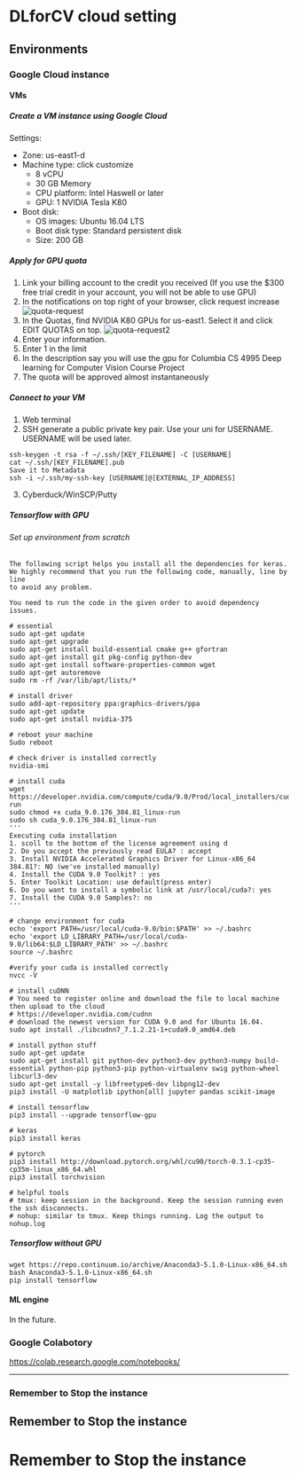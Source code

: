 # DLforCV cloud setting
## Environments
### Google Cloud instance
#### VMs
##### Create a VM instance using Google Cloud
Settings:
* Zone: us-east1-d
* Machine type: click customize
  - 8 vCPU
  - 30 GB Memory
  - CPU platform: Intel Haswell or later
  - GPU: 1 NVIDIA Tesla K80
* Boot disk:
  - OS images: Ubuntu 16.04 LTS
  - Boot disk type: Standard persistent disk
  - Size: 200 GB

##### Apply for GPU quota
1. Link your billing account to the credit you received (If you use the $300 free trial credit in your account, you will not be able to use GPU)
2. In the notifications on top right of your browser, click request increase
![quota-request](https://lh4.googleusercontent.com/zAgJVQvSSSRoFBXHVgX0kvNU12MpHoGbHJD3ieAJ6-u-ibjGfAVFFIQOFpTy0vehwrOQUYRnrdIpcoLNGVv2tKFKudxy67kZerd5Nt-zmXBu5iWFKjcE34ApDgkJjpYeISt2t-JS)
3. In the Quotas, find NVIDIA K80 GPUs for us-east1. Select it and click EDIT QUOTAS on top.
![quota-request2](https://lh4.googleusercontent.com/bTBt3dg6Ylm0BbdwPHQV0FQS-htvqMkW_L3PpBn9xrr8d2ob1WP0VvlBQv-IrCMlqLjAU4D-cEc7T0Kf2WY0aZvnHk-5xlLsvwwK_xvuxmx-6RH9Umz5jnZ_bc9x9hXm94rpUsfX)
4. Enter your information.
5. Enter 1 in the limit
6. In the description say you will use the gpu for Columbia CS 4995 Deep learning for Computer Vision Course Project
7. The quota will be approved almost instantaneously

##### Connect to your VM
1. Web terminal
2. SSH
  generate a public private key pair. Use your uni for USERNAME. USERNAME will be used later.
  ```
  ssh-keygen -t rsa -f ~/.ssh/[KEY_FILENAME] -C [USERNAME]
  cat ~/.ssh/[KEY_FILENAME].pub
  Save it to Metadata
  ssh -i ~/.ssh/my-ssh-key [USERNAME]@[EXTERNAL_IP_ADDRESS]
  ```
3. Cyberduck/WinSCP/Putty

##### Tensorflow with GPU
###### Set up environment from scratch

```
The following script helps you install all the dependencies for keras.
We highly recommend that you run the following code, manually, line by line
to avoid any problem.

You need to run the code in the given order to avoid dependency issues.
```

```
# essential
sudo apt-get update
sudo apt-get upgrade  
sudo apt-get install build-essential cmake g++ gfortran 
sudo apt-get install git pkg-config python-dev 
sudo apt-get install software-properties-common wget
sudo apt-get autoremove 
sudo rm -rf /var/lib/apt/lists/*

# install driver
sudo add-apt-repository ppa:graphics-drivers/ppa
sudo apt-get update
sudo apt-get install nvidia-375

# reboot your machine
Sudo reboot

# check driver is installed correctly
nvidia-smi

# install cuda
wget https://developer.nvidia.com/compute/cuda/9.0/Prod/local_installers/cuda_9.0.176_384.81_linux-run
sudo chmod +x cuda_9.0.176_384.81_linux-run
sudo sh cuda_9.0.176_384.81_linux-run
'''
Executing cuda installation
1. scoll to the bottom of the license agreement using d
2. Do you accept the previously read EULA? : accept
3. Install NVIDIA Accelerated Graphics Driver for Linux-x86_64 384.81?: NO (we've installed manually)
4. Install the CUDA 9.0 Toolkit? : yes
5. Enter Toolkit Location: use default(press enter)
6. Do you want to install a symbolic link at /usr/local/cuda?: yes
7. Install the CUDA 9.0 Samples?: no
'''

# change environment for cuda
echo 'export PATH=/usr/local/cuda-9.0/bin:$PATH' >> ~/.bashrc
echo 'export LD_LIBRARY_PATH=/usr/local/cuda-9.0/lib64:$LD_LIBRARY_PATH' >> ~/.bashrc
source ~/.bashrc 

#verify your cuda is installed correctly
nvcc -V 

# install cuDNN 
# You need to register online and download the file to local machine then upload to the cloud
# https://developer.nvidia.com/cudnn
# download the newest version for CUDA 9.0 and for Ubuntu 16.04. 
sudo apt install ./libcudnn7_7.1.2.21-1+cuda9.0_amd64.deb 

# install python stuff
sudo apt-get update
sudo apt-get install git python-dev python3-dev python3-numpy build-essential python-pip python3-pip python-virtualenv swig python-wheel libcurl3-dev
sudo apt-get install -y libfreetype6-dev libpng12-dev
pip3 install -U matplotlib ipython[all] jupyter pandas scikit-image

# install tensorflow
pip3 install --upgrade tensorflow-gpu

# keras
pip3 install keras

# pytorch
pip3 install http://download.pytorch.org/whl/cu90/torch-0.3.1-cp35-cp35m-linux_x86_64.whl 
pip3 install torchvision

# helpful tools 
# tmux: keep session in the background. Keep the session running even the ssh disconnects.
# nohup: similar to tmux. Keep things running. Log the output to nohup.log
```

##### Tensorflow without GPU
```
wget https://repo.continuum.io/archive/Anaconda3-5.1.0-Linux-x86_64.sh
bash Anaconda3-5.1.0-Linux-x86_64.sh
pip install tensorflow
```
#### ML engine
In the future.
### Google Colabotory
https://colab.research.google.com/notebooks/

<hr>

###  Remember to Stop the instance
## Remember to Stop the instance
# Remember to Stop the instance

